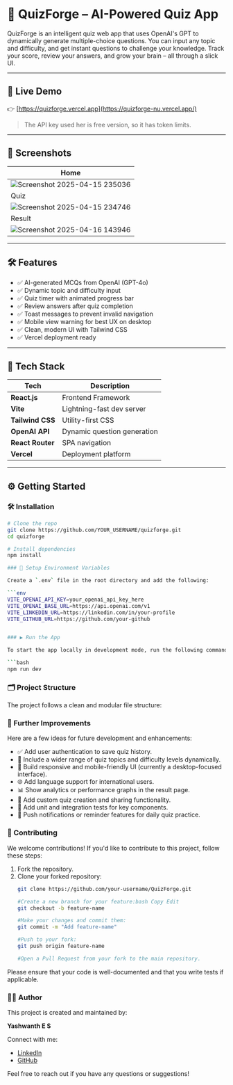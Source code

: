 # 🧠 QuizForge – AI-Powered Quiz App

QuizForge is an intelligent quiz web app that uses OpenAI's GPT to dynamically generate multiple-choice questions. You can input any topic and difficulty, and get instant questions to challenge your knowledge. Track your score, review your answers, and grow your brain – all through a slick UI.

---

## 🚀 Live Demo

👉 [https://quizforge.vercel.app](https://quizforge-nu.vercel.app/)
>The API key used her is free version, so it has token limits.

---

## 📸 Screenshots

| Home |
|------|
| ![Screenshot 2025-04-15 235036](https://github.com/user-attachments/assets/9eec5968-9408-4c31-9758-ae53d78ad7e6)
| Quiz |
 | ![Screenshot 2025-04-15 234746](https://github.com/user-attachments/assets/9f6dc2ee-4f57-4a16-8e91-3dc0c770951b)
 | Result |
 | ![Screenshot 2025-04-16 143946](https://github.com/user-attachments/assets/8c749978-cae6-4c7e-94dc-e060aa7815cb) |

---

## 🛠 Features

- ✅ AI-generated MCQs from OpenAI (GPT-4o)
- ✅ Dynamic topic and difficulty input
- ✅ Quiz timer with animated progress bar
- ✅ Review answers after quiz completion
- ✅ Toast messages to prevent invalid navigation
- ✅ Mobile view warning for best UX on desktop
- ✅ Clean, modern UI with Tailwind CSS
- ✅ Vercel deployment ready

---

## 🧪 Tech Stack

| Tech | Description |
|------|-------------|
| **React.js** | Frontend Framework |
| **Vite** | Lightning-fast dev server |
| **Tailwind CSS** | Utility-first CSS |
| **OpenAI API** | Dynamic question generation |
| **React Router** | SPA navigation |
| **Vercel** | Deployment platform |

---

## ⚙️ Getting Started

### 🛠 Installation

```bash
# Clone the repo
git clone https://github.com/YOUR_USERNAME/quizforge.git
cd quizforge

# Install dependencies
npm install

### 🔐 Setup Environment Variables

Create a `.env` file in the root directory and add the following:

```env
VITE_OPENAI_API_KEY=your_openai_api_key_here
VITE_OPENAI_BASE_URL=https://api.openai.com/v1
VITE_LINKEDIN_URL=https://linkedin.com/in/your-profile
VITE_GITHUB_URL=https://github.com/your-github


### ▶️ Run the App

To start the app locally in development mode, run the following command:

```bash
npm run dev
```

### 🗂️ Project Structure

The project follows a clean and modular file structure:


### 🚀 Further Improvements

Here are a few ideas for future development and enhancements:

- ✅ Add user authentication to save quiz history.
- 🧠 Include a wider range of quiz topics and difficulty levels dynamically.
- 📱 Build responsive and mobile-friendly UI (currently a desktop-focused interface).
- 🌐 Add language support for international users.
- 📊 Show analytics or performance graphs in the result page.
- 📝 Add custom quiz creation and sharing functionality.
- 🧪 Add unit and integration tests for key components.
- 🔔 Push notifications or reminder features for daily quiz practice.


### 🤝 Contributing

We welcome contributions! If you'd like to contribute to this project, follow these steps:

1. Fork the repository.
2. Clone your forked repository:
   ```bash
   git clone https://github.com/your-username/QuizForge.git
   
   #Create a new branch for your feature:bash Copy Edit
   git checkout -b feature-name

   #Make your changes and commit them:
   git commit -m "Add feature-name"

   #Push to your fork:
   git push origin feature-name

   #Open a Pull Request from your fork to the main repository.

Please ensure that your code is well-documented and that you write tests if applicable.

### 👨‍💻 Author

This project is created and maintained by:

**Yashwanth E S**

Connect with me:
- [LinkedIn](https://www.linkedin.com/in/yashwanth-es)
- [GitHub](https://github.com/yashwanth252005)

Feel free to reach out if you have any questions or suggestions!
